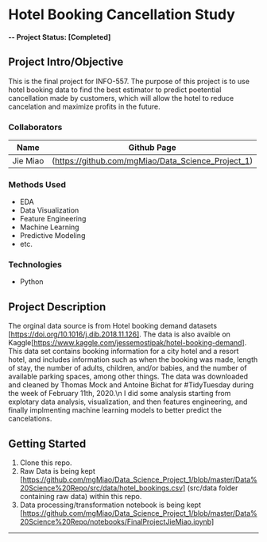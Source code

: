 # Hotel Booking Cancellation Study

#### -- Project Status: [Completed]

## Project Intro/Objective
This is the final project for INFO-557. The purpose of this project is to use hotel booking data to find the best estimator to predict poetential cancellation made by customers, which will allow the hotel to reduce cancelation and maximize profits in the future. 

### Collaborators
|Name     |  Github Page   | 
|---------|-----------------|
|Jie Miao | (https://github.com/mgMiao/Data_Science_Project_1)|

### Methods Used
* EDA
* Data Visualization
* Feature Engineering
* Machine Learning
* Predictive Modeling
* etc.

### Technologies
* Python


## Project Description
The orginal data source is from Hotel booking demand datasets [https://doi.org/10.1016/j.dib.2018.11.126]. The data is also avaible on Kaggle[https://www.kaggle.com/jessemostipak/hotel-booking-demand]. This data set contains booking information for a city hotel and a resort hotel, and includes information such as when the booking was made, length of stay, the number of adults, children, and/or babies, and the number of available parking spaces, among other things. The data was downloaded and cleaned by Thomas Mock and Antoine Bichat for #TidyTuesday during the week of February 11th, 2020.\n
I did some analysis starting from explotary data analysis, visualization, and then features engineering, and finally implmenting machine learning models to better predict the cancelations. 


## Getting Started

1. Clone this repo.
2. Raw Data is being kept [https://github.com/mgMiao/Data_Science_Project_1/blob/master/Data%20Science%20Repo/src/data/hotel_bookings.csv] (src/data folder containing raw data) within this repo.
3. Data processing/transformation notebook is being kept [https://github.com/mgMiao/Data_Science_Project_1/blob/master/Data%20Science%20Repo/notebooks/FinalProjectJieMiao.ipynb]



---

